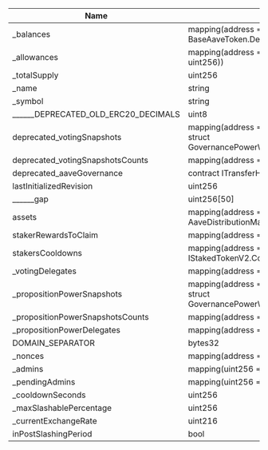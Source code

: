 | Name                                | Type                                                                                | Slot | Offset | Bytes | Contract                                      |
|-------------------------------------|-------------------------------------------------------------------------------------|------|--------|-------|-----------------------------------------------|
| _balances                           | mapping(address => struct BaseAaveToken.DelegationAwareBalance)                     | 0    | 0      | 32    | src/contracts/StakedTokenV3.sol:StakedTokenV3 |
| _allowances                         | mapping(address => mapping(address => uint256))                                     | 1    | 0      | 32    | src/contracts/StakedTokenV3.sol:StakedTokenV3 |
| _totalSupply                        | uint256                                                                             | 2    | 0      | 32    | src/contracts/StakedTokenV3.sol:StakedTokenV3 |
| _name                               | string                                                                              | 3    | 0      | 32    | src/contracts/StakedTokenV3.sol:StakedTokenV3 |
| _symbol                             | string                                                                              | 4    | 0      | 32    | src/contracts/StakedTokenV3.sol:StakedTokenV3 |
| ______DEPRECATED_OLD_ERC20_DECIMALS | uint8                                                                               | 5    | 0      | 1     | src/contracts/StakedTokenV3.sol:StakedTokenV3 |
| deprecated_votingSnapshots          | mapping(address => mapping(uint256 => struct GovernancePowerWithSnapshot.Snapshot)) | 6    | 0      | 32    | src/contracts/StakedTokenV3.sol:StakedTokenV3 |
| deprecated_votingSnapshotsCounts    | mapping(address => uint256)                                                         | 7    | 0      | 32    | src/contracts/StakedTokenV3.sol:StakedTokenV3 |
| deprecated_aaveGovernance           | contract ITransferHook                                                              | 8    | 0      | 20    | src/contracts/StakedTokenV3.sol:StakedTokenV3 |
| lastInitializedRevision             | uint256                                                                             | 9    | 0      | 32    | src/contracts/StakedTokenV3.sol:StakedTokenV3 |
| ______gap                           | uint256[50]                                                                         | 10   | 0      | 1600  | src/contracts/StakedTokenV3.sol:StakedTokenV3 |
| assets                              | mapping(address => struct AaveDistributionManager.AssetData)                        | 60   | 0      | 32    | src/contracts/StakedTokenV3.sol:StakedTokenV3 |
| stakerRewardsToClaim                | mapping(address => uint256)                                                         | 61   | 0      | 32    | src/contracts/StakedTokenV3.sol:StakedTokenV3 |
| stakersCooldowns                    | mapping(address => struct IStakedTokenV2.CooldownSnapshot)                          | 62   | 0      | 32    | src/contracts/StakedTokenV3.sol:StakedTokenV3 |
| _votingDelegates                    | mapping(address => address)                                                         | 63   | 0      | 32    | src/contracts/StakedTokenV3.sol:StakedTokenV3 |
| _propositionPowerSnapshots          | mapping(address => mapping(uint256 => struct GovernancePowerWithSnapshot.Snapshot)) | 64   | 0      | 32    | src/contracts/StakedTokenV3.sol:StakedTokenV3 |
| _propositionPowerSnapshotsCounts    | mapping(address => uint256)                                                         | 65   | 0      | 32    | src/contracts/StakedTokenV3.sol:StakedTokenV3 |
| _propositionPowerDelegates          | mapping(address => address)                                                         | 66   | 0      | 32    | src/contracts/StakedTokenV3.sol:StakedTokenV3 |
| DOMAIN_SEPARATOR                    | bytes32                                                                             | 67   | 0      | 32    | src/contracts/StakedTokenV3.sol:StakedTokenV3 |
| _nonces                             | mapping(address => uint256)                                                         | 68   | 0      | 32    | src/contracts/StakedTokenV3.sol:StakedTokenV3 |
| _admins                             | mapping(uint256 => address)                                                         | 69   | 0      | 32    | src/contracts/StakedTokenV3.sol:StakedTokenV3 |
| _pendingAdmins                      | mapping(uint256 => address)                                                         | 70   | 0      | 32    | src/contracts/StakedTokenV3.sol:StakedTokenV3 |
| _cooldownSeconds                    | uint256                                                                             | 71   | 0      | 32    | src/contracts/StakedTokenV3.sol:StakedTokenV3 |
| _maxSlashablePercentage             | uint256                                                                             | 72   | 0      | 32    | src/contracts/StakedTokenV3.sol:StakedTokenV3 |
| _currentExchangeRate                | uint216                                                                             | 73   | 0      | 27    | src/contracts/StakedTokenV3.sol:StakedTokenV3 |
| inPostSlashingPeriod                | bool                                                                                | 73   | 27     | 1     | src/contracts/StakedTokenV3.sol:StakedTokenV3 |

